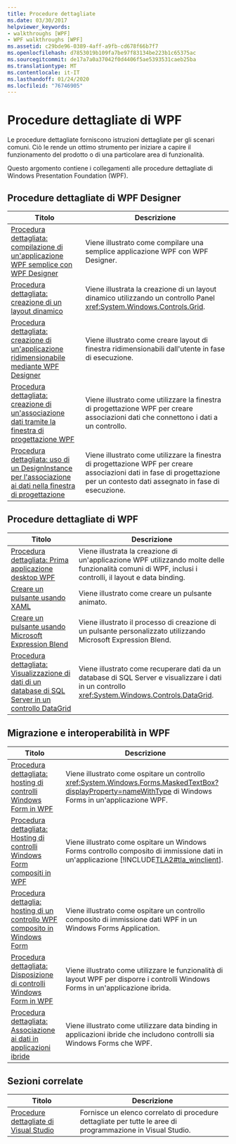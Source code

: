 ```yaml
---
title: Procedure dettagliate
ms.date: 03/30/2017
helpviewer_keywords:
- walkthroughs [WPF]
- WPF walkthroughs [WPF]
ms.assetid: c29bde96-0389-4aff-a9fb-cd678f66b7f7
ms.openlocfilehash: d7853019b109fa7be97f83134be223b1c65375ac
ms.sourcegitcommit: de17a7a0a37042f0d4406f5ae5393531caeb25ba
ms.translationtype: MT
ms.contentlocale: it-IT
ms.lasthandoff: 01/24/2020
ms.locfileid: "76746905"
---
```

# <a name="wpf-walkthroughs"></a>Procedure dettagliate di WPF
Le procedure dettagliate forniscono istruzioni dettagliate per gli scenari comuni. Ciò le rende un ottimo strumento per iniziare a capire il funzionamento del prodotto o di una particolare area di funzionalità.

 Questo argomento contiene i collegamenti alle procedure dettagliate di Windows Presentation Foundation (WPF).

## <a name="wpf-designer-walkthroughs"></a>Procedure dettagliate di WPF Designer

|Titolo|Descrizione|
|-----------|-----------------|
|[Procedura dettagliata: compilazione di un'applicazione WPF semplice con WPF Designer](https://docs.microsoft.com/previous-versions/visualstudio/visual-studio-2010/bb546972(v=vs.100))|Viene illustrato come compilare una semplice applicazione WPF con WPF Designer.|
|[Procedura dettagliata: creazione di un layout dinamico](https://docs.microsoft.com/previous-versions/visualstudio/visual-studio-2010/bb514519(v=vs.100))|Viene illustrata la creazione di un layout dinamico utilizzando un controllo Panel <xref:System.Windows.Controls.Grid>.|
|[Procedura dettagliata: creazione di un'applicazione ridimensionabile mediante WPF Designer](https://docs.microsoft.com/previous-versions/visualstudio/visual-studio-2010/bb546954(v=vs.100))|Viene illustrato come creare layout di finestra ridimensionabili dall'utente in fase di esecuzione.|
|[Procedura dettagliata: creazione di un'associazione dati tramite la finestra di progettazione WPF](https://docs.microsoft.com/previous-versions/visualstudio/visual-studio-2010/dd434207(v=vs.100))|Viene illustrato come utilizzare la finestra di progettazione WPF per creare associazioni dati che connettono i dati a un controllo.|
|[Procedura dettagliata: uso di un DesignInstance per l'associazione ai dati nella finestra di progettazione](https://docs.microsoft.com/previous-versions/visualstudio/visual-studio-2010/dd490796(v=vs.100))|Viene illustrato come utilizzare la finestra di progettazione WPF per creare associazioni dati in fase di progettazione per un contesto dati assegnato in fase di esecuzione.|

## <a name="wpf-walkthroughs"></a>Procedure dettagliate di WPF

|Titolo|Descrizione|
|-----------|-----------------|
|[Procedura dettagliata: Prima applicazione desktop WPF](walkthrough-my-first-wpf-desktop-application.md)|Viene illustrata la creazione di un'applicazione WPF utilizzando molte delle funzionalità comuni di WPF, inclusi i controlli, il layout e data binding.|
|[Creare un pulsante usando XAML](../controls/walkthrough-create-a-button-by-using-xaml.md)|Viene illustrato come creare un pulsante animato.|
|[Creare un pulsante usando Microsoft Expression Blend](../controls/walkthrough-create-a-button-by-using-microsoft-expression-blend.md)|Viene illustrato il processo di creazione di un pulsante personalizzato utilizzando Microsoft Expression Blend.|
|[Procedura dettagliata: Visualizzazione di dati di un database di SQL Server in un controllo DataGrid](../controls/walkthrough-display-data-from-a-sql-server-database-in-a-datagrid-control.md)|Viene illustrato come recuperare dati da un database di SQL Server e visualizzare i dati in un controllo <xref:System.Windows.Controls.DataGrid>.|

## <a name="migration-and-interoperability-in-wpf"></a>Migrazione e interoperabilità in WPF

|Titolo|Descrizione|
|-----------|-----------------|
|[Procedura dettagliata: hosting di controlli Windows Form in WPF](../advanced/walkthrough-hosting-a-windows-forms-control-in-wpf.md)|Viene illustrato come ospitare un controllo <xref:System.Windows.Forms.MaskedTextBox?displayProperty=nameWithType> di Windows Forms in un'applicazione WPF.|
|[Procedura dettagliata: Hosting di controlli Windows Form compositi in WPF](../advanced/walkthrough-hosting-a-windows-forms-composite-control-in-wpf.md)|Viene illustrato come ospitare un Windows Forms controllo composito di immissione dati in un'applicazione [!INCLUDE[TLA2#tla_winclient](../../../../includes/tla2sharptla-winclient-md.md)].|
|[Procedura dettaglia: hosting di un controllo WPF composito in Windows Form](../advanced/walkthrough-hosting-a-wpf-composite-control-in-windows-forms.md)|Viene illustrato come ospitare un controllo composito di immissione dati WPF in un Windows Forms Application.|
|[Procedura dettagliata: Disposizione di controlli Windows Form in WPF](../advanced/walkthrough-arranging-windows-forms-controls-in-wpf.md)|Viene illustrato come utilizzare le funzionalità di layout WPF per disporre i controlli Windows Forms in un'applicazione ibrida.|
|[Procedura dettagliata: Associazione ai dati in applicazioni ibride](../advanced/walkthrough-binding-to-data-in-hybrid-applications.md)|Viene illustrato come utilizzare data binding in applicazioni ibride che includono controlli sia Windows Forms che WPF.|

## <a name="related-sections"></a>Sezioni correlate

|Titolo|Descrizione|
|-----------|-----------------|
|[Procedure dettagliate di Visual Studio](https://docs.microsoft.com/previous-versions/visualstudio/visual-studio-2010/szatc41e(v=vs.100))|Fornisce un elenco correlato di procedure dettagliate per tutte le aree di programmazione in Visual Studio.|
